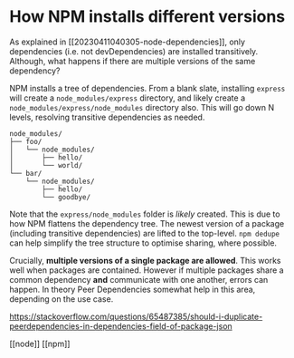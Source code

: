 # How NPM installs different versions

As explained in [[20230411040305-node-dependencies]], only dependencies (i.e. not devDependencies) are installed transitively. Although, what happens if there are multiple versions of the same dependency?

NPM installs a tree of dependencies. From a blank slate, installing `express` will create a `node_modules/express` directory, and likely create a `node_modules/express/node_modules` directory also. This will go down N levels, resolving transitive dependencies as needed.

```
node_modules/
├── foo/
│   └── node_modules/
│       ├── hello/
│       └── world/
└── bar/
    └── node_modules/
        ├── hello/
        └── goodbye/
```

Note that the `express/node_modules` folder is _likely_ created. This is due to how NPM flattens the dependency tree. The newest version of a package (including transitive dependencies) are lifted to the top-level. `npm dedupe` can help simplify the tree structure to optimise sharing, where possible.

Crucially, **multiple versions of a single package are allowed**. This works well when packages are contained. However if multiple packages share a common dependency **and** communicate with one another, errors can happen. In theory Peer Dependencies somewhat help in this area, depending on the use case.

https://stackoverflow.com/questions/65487385/should-i-duplicate-peerdependencies-in-dependencies-field-of-package-json

[[node]]
[[npm]]